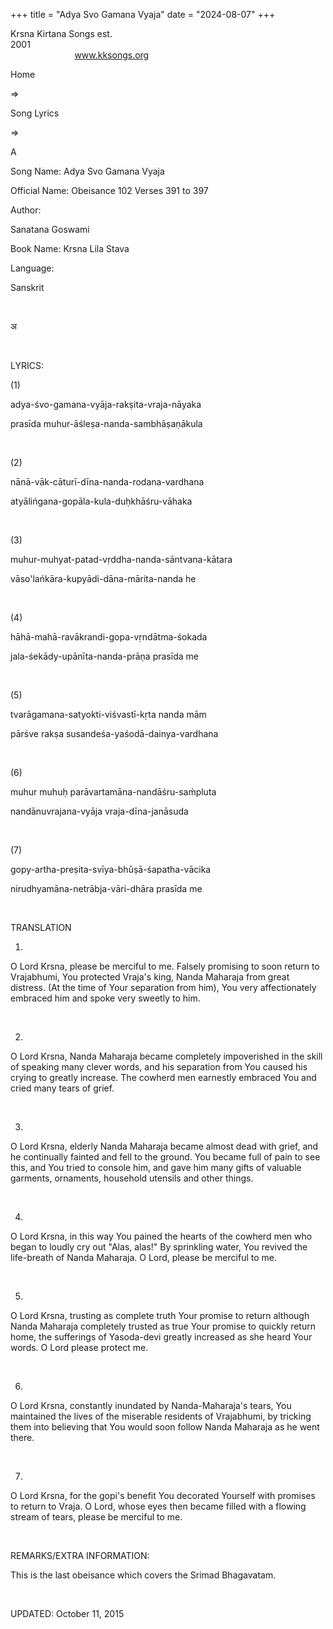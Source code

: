 +++ 
title = "Adya Svo Gamana Vyaja"
date = "2024-08-07"
+++

Krsna Kirtana Songs est.
2001                                                                                                                                    
            
www.kksongs.org








Home
 
⇒
 
Song
Lyrics


⇒
 
A


Song
Name: Adya Svo Gamana Vyaja


Official
Name: Obeisance 102 Verses 391 to 397


Author:

Sanatana Goswami


Book
Name: 
Krsna
Lila Stava


Language:

Sanskrit


 








अ








 


LYRICS:


(1)


adya-śvo-gamana-vyāja-rakṣita-vraja-nāyaka



prasīda
muhur-āśleṣa-nanda-sambhāṣaṇākula 


 


(2)


nānā-vāk-cāturī-dīna-nanda-rodana-vardhana



atyālińgana-gopāla-kula-duḥkhāśru-vāhaka



 


(3)


muhur-muhyat-patad-vṛddha-nanda-sāntvana-kātara



vāso'lańkāra-kupyādi-dāna-mārita-nanda
he 


 


(4)


hāhā-mahā-ravākrandi-gopa-vṛndātma-śokada



jala-śekādy-upānīta-nanda-prāṇa
prasīda me 


 


(5)


tvarāgamana-satyokti-viśvastī-kṛta
nanda mām 


pārśve
rakṣa susandeśa-yaśodā-dainya-vardhana 


 


(6)


muhur
muhuḥ parāvartamāna-nandāśru-saḿpluta 


nandānuvrajana-vyāja
vraja-dīna-janāsuda 


 


(7)


gopy-artha-preṣita-svīya-bhūṣā-śapatha-vācika



nirudhyamāna-netrābja-vāri-dhāra
prasīda me


 


TRANSLATION


1)
O Lord Krsna, please be merciful to me. Falsely promising to soon return to
Vrajabhumi, You protected Vraja's king, Nanda Maharaja from great distress. (At
the time of Your separation from him), You very affectionately embraced him and
spoke very sweetly to him.


 


2)
O Lord Krsna, Nanda Maharaja became completely impoverished in the skill of
speaking many clever words, and his separation from You caused his crying to
greatly increase. The cowherd men earnestly embraced You and cried many tears
of grief.


 


3)
O Lord Krsna, elderly Nanda Maharaja became almost dead with grief, and he
continually fainted and fell to the ground. You became full of pain to see
this, and You tried to console him, and gave him many gifts of valuable
garments, ornaments, household utensils and other things.


 


4)
O Lord Krsna, in this way You pained the hearts of the cowherd men who began to
loudly cry out "Alas, alas!" By sprinkling water, You revived the
life-breath of Nanda Maharaja. O Lord, please be merciful to me.


 


5)
O Lord Krsna, trusting as complete truth Your promise to return although Nanda
Maharaja completely trusted as true Your promise to quickly return home, the
sufferings of Yasoda-devi greatly increased as she heard Your words. O Lord
please protect me.


 


6)
O Lord Krsna, constantly inundated by Nanda-Maharaja's tears, You maintained the
lives of the miserable residents of Vrajabhumi, by tricking them into believing
that You would soon follow Nanda Maharaja as he went there.


 


7)
O Lord Krsna, for the gopi's benefit You decorated Yourself with promises to
return to Vraja. O Lord, whose eyes then became filled with a flowing stream of
tears, please be merciful to me.


 


REMARKS/EXTRA
INFORMATION:


This
is the last obeisance which covers the Srimad Bhagavatam. 


 


UPDATED:
 October 11, 2015